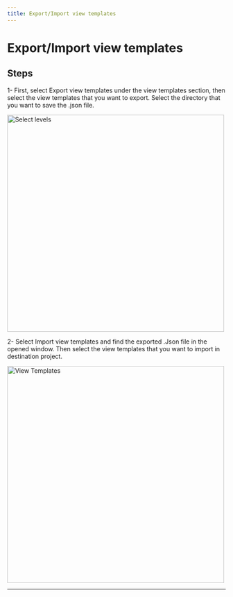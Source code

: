```yaml
---
title: Export/Import view templates
---
```


# Export/Import view templates

## Steps
1- First, select Export view templates under the view templates section, then select the view templates that you want to export. Select the directory that you want to save the .json file.

<img src="https://pars-bim.github.io/docs/Assets/Export-view-templates.jpg" alt="Select levels" width="500">

2- Select Import view templates and find the exported .Json file in the opened window. Then select the view templates that you want to import in destination project.

<img src="https://pars-bim.github.io/docs/Assets/Import-view-templates.jpg" alt="View Templates" width="500">

---

